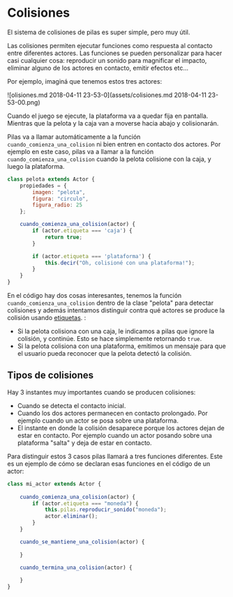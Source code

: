 # Colisiones

El sistema de colisiones de pilas es super simple, pero muy útil.

Las colisiones permiten ejecutar funciones como respuesta al contacto entre diferentes actores. Las funciones se pueden personalizar para hacer casi cualquier cosa: reproducir un sonido para magnificar el impacto, eliminar alguno de los actores en contacto, emitir efectos etc…

Por ejemplo, imaginá que tenemos estos tres actores:

![olisiones.md 2018-04-11 23-53-0](assets/colisiones.md 2018-04-11 23-53-00.png)

Cuando el juego se ejecute, la plataforma va a quedar fija en pantalla. Mientras que la pelota y la caja van a moverse hacia abajo y colisionarán.

Pilas va a llamar automáticamente a la función `cuando_comienza_una_colision` ni bien entren en contacto dos actores. Por ejemplo en este caso, pilas va a llamar a la función `cuando_comienza_una_colision` cuando la pelota colisione con la caja, y luego la plataforma.

```javascript
class pelota extends Actor {
    propiedades = {
        imagen: "pelota",
        figura: "circulo",
        figura_radio: 25
    };

    cuando_comienza_una_colision(actor) {
        if (actor.etiqueta === 'caja') {
            return true;
        }

        if (actor.etiqueta === 'plataforma') {
            this.decir("Oh, colisioné con una plataforma!");
        }
    }
}
```

En el código hay dos cosas interesantes, tenemos la función `cuando_comienza_una_colision` dentro de la clase "pelota" para detectar colisiones y además intentamos distinguir contra qué actores se produce la colisión usando [etiquetas](etiquetas.md). : 

- Si la pelota colisiona con una caja, le indicamos a pilas que ignore la colisión, y continúe. Esto se hace simplemente retornando `true`.
- Si la pelota colisiona con una plataforma, emitimos un mensaje para que el usuario pueda reconocer que la pelota detectó la colisión.

## Tipos de colisiones

Hay 3 instantes muy importantes cuando se producen colisiones:

- Cuando se detecta el contacto inicial.
- Cuando los dos actores permanecen en contacto prolongado. Por ejemplo cuando un actor se posa sobre una plataforma.
- El instante en donde la colisión desaparece porque los actores dejan de estar en contacto. Por ejemplo cuando un actor posando sobre una plataforma "salta" y deja de estar en contacto.

Para distinguir estos 3 casos pilas llamará a tres funciones diferentes. Este es un ejemplo de cómo se declaran esas funciones en el código de un actor:

```javascript
class mi_actor extends Actor {
   
    cuando_comienza_una_colision(actor) {
        if (actor.etiqueta === "moneda") {
            this.pilas.reproducir_sonido("moneda");
            actor.eliminar();
        }
    }

    cuando_se_mantiene_una_colision(actor) {
        
    }

    cuando_termina_una_colision(actor) {
        
    }
}
```

